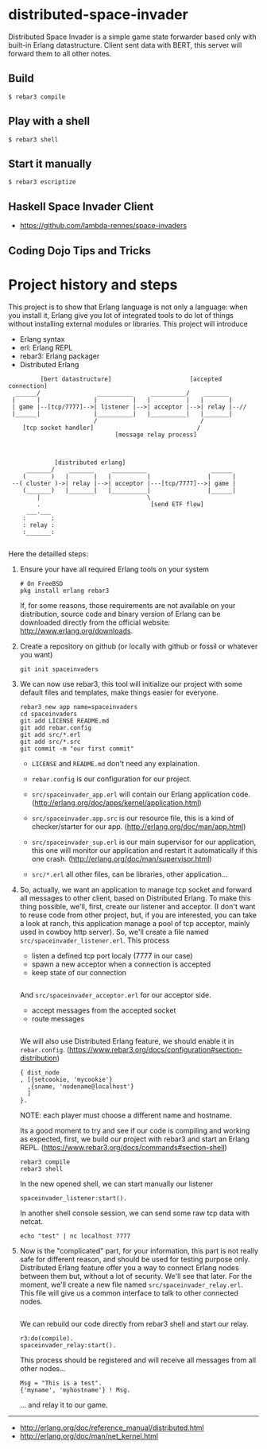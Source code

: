 # distributed-space-invader

Distributed Space Invader is a simple game state forwarder based only
with built-in Erlang datastructure. Client sent data with BERT, this
server will forward them to all other notes.

## Build

    $ rebar3 compile

## Play with a shell

    $ rebar3 shell

## Start it manually

    $ rebar3 escriptize

## Haskell Space Invader Client

 * https://github.com/lambda-rennes/space-invaders

## Coding Dojo Tips and Tricks


# Project history and steps

This project is to show that Erlang language is not only a language:
when you install it, Erlang give you lot of integrated tools to do lot
of things without installing external modules or libraries. This
project will introduce

 * Erlang syntax
 * erl: Erlang REPL
 * rebar3: Erlang packager 
 * Distributed Erlang

```
         [bert datastructure]                      [accepted connection]
  ______/                __________     __________/    _______
 |      |               |          |   |          |   |       |
 | game |--[tcp/7777]-->| listener |-->| acceptor |-->| relay |--//
 |______|               |__________|   |__________|   |_______|
                        /                             /
    [tcp socket handler]                             /
                              [message relay process]



             [distributed erlang]
     _______/    _______     __________                  ______
    (       )   |       |   |          |                |      |
 --( cluster )->| relay |-->| acceptor |---[tcp/7777]-->| game |
    (_______)   |_______|   |__________|                |______|
        |                              \
        .                               [send ETF flow]
     ___.___
    :       :
    : relay :
    :_______:
    
```

Here the detailled steps:

1. Ensure your have all required Erlang tools on your system

   ```
   # On FreeBSD
   pkg install erlang rebar3
   ```
   
   If, for some reasons, those requirements are not available on your
   distribution, source code and binary version of Erlang can be
   downloaded directly from the official website:
   http://www.erlang.org/downloads.

2. Create a repository on github (or locally with github or fossil or
   whatever you want)
   
   ```
   git init spaceinvaders
   ```
   
3. We can now use rebar3, this tool will initialize our project with
   some default files and templates, make things easier for everyone.
   
   ```
   rebar3 new app name=spaceinvaders
   cd spaceinvaders
   git add LICENSE README.md
   git add rebar.config
   git add src/*.erl
   git add src/*.src
   git commit -m "our first commit"
   ```
   
   * `LICENSE` and `README.md` don't need any explaination.
   
   * `rebar.config` is our configuration for our project.
   
   * `src/spaceinvader_app.erl` will contain our Erlang application
     code. (http://erlang.org/doc/apps/kernel/application.html)
   
   * `src/spaceinvader.app.src` is our resource file, this is a kind
     of checker/starter for our app. (http://erlang.org/doc/man/app.html)
	 
   * `src/spaceinvader_sup.erl` is our main supervisor for our
     application, this one will monitor our application and restart it
     automatically if this one crash. (http://erlang.org/doc/man/supervisor.html)
	 
   * `src/*.erl` all other files, can be libraries, other application...

4. So, actually, we want an application to manage tcp socket and
   forward all messages to other client, based on Distributed
   Erlang. To make this thing possible, we'll, first, create our
   listener and acceptor. (I don't want to reuse code from other
   project, but, if you are interested, you can take a look at ranch,
   this application manage a pool of tcp acceptor, mainly used in
   cowboy http server). So, we'll create a file named
   `src/spaceinvader_listener.erl`. This process
   
   * listen a defined tcp port localy (7777 in our case)
   * spawn a new acceptor when a connection is accepted
   * keep state of our connection
   
   ```
   ```
   
   And `src/spaceinvader_acceptor.erl` for our acceptor side.
   
   * accept messages from the accepted socket
   * route messages
   
   ```
   
   ```
   
   We will also use Distributed Erlang feature, we should enable it in
   `rebar.config`. (https://www.rebar3.org/docs/configuration#section-distribution)
   
   ```
   { dist_node
   , [{setcookie, 'mycookie'}
     ,{sname, 'nodename@localhost'}
     ]
   }.
   ```

   NOTE: each player must choose a different name and hostname.

   Its a good moment to try and see if our code is compiling and
   working as expected, first, we build our project with rebar3 and
   start an Erlang REPL. (https://www.rebar3.org/docs/commands#section-shell)
   
   ```
   rebar3 compile
   rebar3 shell
   ```
   
   In the new opened shell, we can start manually our listener
   
   ```
   spaceinvader_listener:start().
   ```
   
   In another shell console session, we can send some raw tcp data
   with netcat.
   
   ```
   echo "test" | nc localhost 7777
   ```

5. Now is the "complicated" part, for your information, this part is
   not really safe for different reason, and should be used for
   testing purpose only. Distributed Erlang feature offer you a way to
   connect Erlang nodes between them but, without a lot of
   security. We'll see that later. For the moment, we'll create a new
   file named `src/spaceinvader_relay.erl`. This file will give us a
   common interface to talk to other connected nodes.
   
   ```
   ```
   
   We can rebuild our code directly from rebar3 shell and start our
   relay.
   
   ```
   r3:do(compile).
   spaceinvader_relay:start().
   ```

   This process should be registered and will receive all messages
   from all other nodes...
   
   ```
   Msg = "This is a test".
   {'myname', 'myhostname'} ! Msg.
   ```

   ... and relay it to our game.


----

   * http://erlang.org/doc/reference_manual/distributed.html
   * http://erlang.org/doc/man/net_kernel.html
